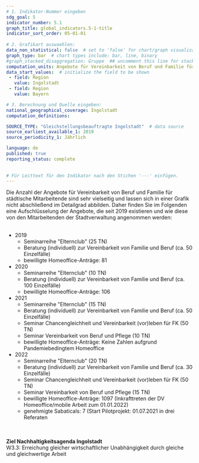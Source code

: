 ```yaml
---
# 1. Indikator-Nummer eingeben 
sdg_goal: 5 
indicator_number: 5.1
graph_title: global_indicators.5-1-title
indicator_sort_order: 05-01-01
 
# 2. Grafikart auswaehlen: 
data_non_statistical: false  # set to 'false' for chart/graph visualization 
graph_type: bar  # chart types include: bar, line, binary 
#graph_stacked_disaggregation: Gruppe  ## uncomment this line for stacked bars. eplace 'Geschlecht' with the field of aggregation. 
computation_units: Angebote für Vereinbarkeit von Beruf und Familie für städtische Mitarbeitende
data_start_values:  # initialize the field to be shown  
 - field: Region 
   value: Ingolstadt 
 - field: Region 
   value: Bayern 

# 3. Berechnung und Quelle eingeben: 
national_geographical_coverage: Ingolstadt 
computation_definitions: 

SOURCE_TYPE: "Gleichstellungsbeauftragte Ingolstadt"  # data source  
source_earliest_available_1: 2019
source_periodicity_1: Jährlich

language: de   
published: true 
reporting_status: complete
 
 
# Für Leittext für den Indikator nach den Stichen '---' einfügen. 
---
```

Die Anzahl der Angebote für Vereinbarkeit von Beruf und Familie für städtische Mitarbeitende sind sehr vielseitig und lassen sich in einer Grafik nicht abschließend im Detailgrad abbilden. Daher finden Sie im Folgenden eine Aufschlüsselung der Angebote, die seit 2019 existieren und wie diese von den Mitarbeitenden der Stadtverwaltung angenommen werden:<br>
<br>
<ul>
 <li>2019
  <ul>
   <li>Seminarreihe "Elternclub" (25 TN)</li>
   <li>Beratung (individuell) zur Vereinbarkeit von Familie und Beruf (ca. 50 Einzelfälle)</li>
   <li>bewilligte Homeoffice-Anträge: 81</li>
  </ul>
 </li>
 <li>2020
  <ul>
   <li>Seminarreihe "Elternclub" (10 TN)</li>
   <li>Beratung (individuell) zur Vereinbarkeit von Familie und Beruf (ca. 100 Einzelfälle)</li>
   <li>bewilligte Homeoffice-Anträge: 106</li>
  </ul>
 </li>
 <li>2021
  <ul>
   <li>Seminarreihe "Elternclub" (15 TN)</li>
   <li>Beratung (individuell) zur Vereinbarkeit von Familie und Beruf (ca. 50 Einzelfälle)</li>
   <li>Seminar Chancengleichheit und Vereinbarkeit (vor)leben für FK (50 TN)</li>
   <li>Seminar Vereinbarkeit von Beruf und Pflege (10 TN)</li>
   <li>bewilligte Homeoffice-Anträge: Keine Zahlen aufgrund Pandemiebedingtem Homeoffice</li>
  </ul>
 </li>
 <li>2022
  <ul>
   <li>Seminarreihe "Elternclub" (20 TN)</li>
   <li>Beratung (individuell) zur Vereinbarkeit von Familie und Beruf (ca. 30 Einzelfälle)</li>
   <li>Seminar Chancengleichheit und Vereinbarkeit (vor)leben für FK (50 TN)</li>
   <li>Seminar Vereinbarkeit von Beruf und Pflege (15 TN)</li>
   <li>bewilligte Homeoffice-Anträge: 1097 (Inkrafttreten der DV Homeoffice/mobile Arbeit zum 01.01.2022)</li>
   <li>genehmigte Sabaticals: 7 (Start Pilotprojekt: 01.07.2021 in drei Referaten</li>
  </ul>
 </li>
 </ul><br>
<br>
<b>Ziel Nachhaltigkeitsagenda Ingolstadt</b><br>
W3.3: Erreichung gleicher wirtschaftlicher Unabhängigkeit durch gleiche und gleichwertige Arbeit
